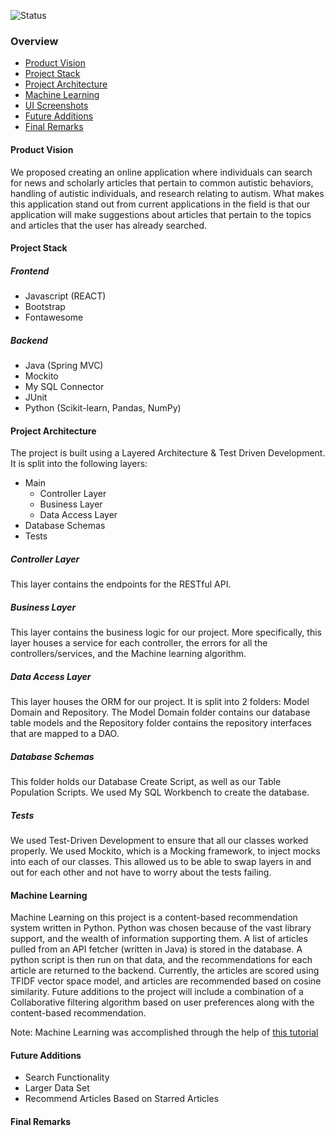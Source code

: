 ![Status](https://github.com/Software-Engineering-Final-Project/articleFetch/workflows/Java%20CI%20with%20Maven/badge.svg)

### Overview
- [Product Vision](https://github.com/Software-Engineering-Final-Project/articleFetch#product-vision)
- [Project Stack](https://github.com/Software-Engineering-Final-Project/articleFetch#product-stack)
- [Project Architecture](https://github.com/Software-Engineering-Final-Project/articleFetch#project-architecture)
- [Machine Learning](https://github.com/Software-Engineering-Final-Project/articleFetch#machine-learning)
- [UI Screenshots](https://github.com/Software-Engineering-Final-Project/articleFetch#ui-screenshots)
- [Future Additions](https://github.com/Software-Engineering-Final-Project/articleFetch#future-additions)
- [Final Remarks](https://github.com/Software-Engineering-Final-Project/articleFetch#final-remarks)

#### Product Vision
We proposed creating an online application where individuals can search for news and scholarly articles that pertain to common autistic behaviors, handling of autistic individuals, and research relating to autism. What makes this application stand out from current applications in the field is that our application will make suggestions about articles that pertain to the topics and articles that the user has already searched.

#### Project Stack
##### Frontend
- Javascript (REACT)
- Bootstrap
- Fontawesome

##### Backend
- Java (Spring MVC)
- Mockito
- My SQL Connector
- JUnit
- Python (Scikit-learn, Pandas, NumPy)


#### Project Architecture
The project is built using a Layered Architecture & Test Driven Development. It is split into the following layers:
- Main
    - Controller Layer
    - Business Layer
    - Data Access Layer
- Database Schemas
- Tests

##### Controller Layer
This layer contains the endpoints for the RESTful API. 

##### Business Layer
This layer contains the business logic for our project. More specifically, this layer houses a service for each controller, the errors for all the controllers/services, and the Machine learning algorithm.

##### Data Access Layer
This layer houses the ORM for our project. It is split into 2 folders: Model Domain and Repository. The Model Domain folder contains our database table models and the Repository folder contains the repository interfaces that are mapped to a DAO.

##### Database Schemas
This folder holds our Database Create Script, as well as our Table Population Scripts. We used My SQL Workbench to create the database.

##### Tests
We used Test-Driven Development to ensure that all our classes worked properly. We used Mockito, which is a Mocking framework, to inject mocks into each of our classes. This allowed us to be able to swap layers in and out for each other and not have to worry about the tests failing.

#### Machine Learning
Machine Learning on this project is a content-based recommendation system written in Python. Python was chosen because of the vast library support, and the wealth of information supporting them. A list of articles pulled from an API fetcher (written in Java) is stored in the database. A python script is then run on that data, and the recommendations for each article are returned to the backend.
Currently, the articles are scored using TFIDF vector space model, and articles are recommended based on cosine similarity. Future additions to the project will include a combination of a Collaborative filtering algorithm based on user preferences along with the content-based recommendation. 

Note: Machine Learning was accomplished through the help of [this tutorial](https://heartbeat.fritz.ai/recommender-systems-with-python-part-i-content-based-filtering-5df4940bd831)

#### Future Additions
- Search Functionality
- Larger Data Set
- Recommend Articles Based on Starred Articles

#### Final Remarks


